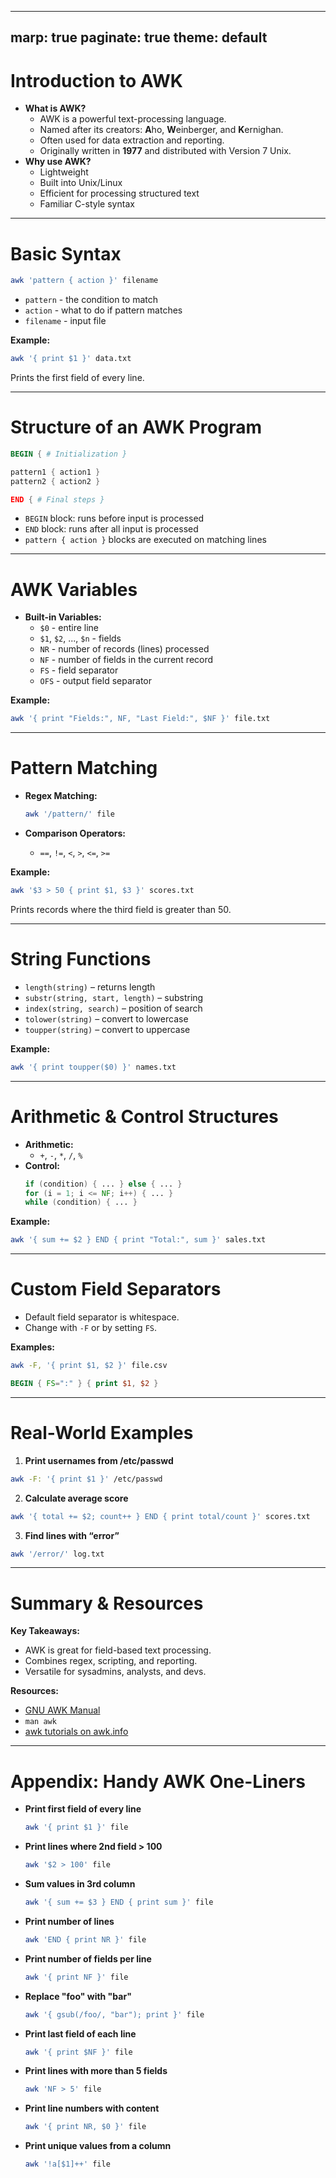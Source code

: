 
---

## marp: true paginate: true theme: default

# Introduction to AWK

- **What is AWK?**
  - AWK is a powerful text-processing language.
  - Named after its creators: **A**ho, **W**einberger, and **K**ernighan.
  - Often used for data extraction and reporting.
  - Originally written in **1977** and distributed with Version 7 Unix.
- **Why use AWK?**
  - Lightweight
  - Built into Unix/Linux
  - Efficient for processing structured text
  - Familiar C-style syntax

---

# Basic Syntax

```bash
awk 'pattern { action }' filename
```

- `pattern` - the condition to match
- `action` - what to do if pattern matches
- `filename` - input file

**Example:**

```bash
awk '{ print $1 }' data.txt
```

Prints the first field of every line.

---

# Structure of an AWK Program

```awk
BEGIN { # Initialization }

pattern1 { action1 }
pattern2 { action2 }

END { # Final steps }
```

- `BEGIN` block: runs before input is processed
- `END` block: runs after all input is processed
- `pattern { action }` blocks are executed on matching lines

---

# AWK Variables

- **Built-in Variables:**
  - `$0` - entire line
  - `$1`, `$2`, ..., `$n` - fields
  - `NR` - number of records (lines) processed
  - `NF` - number of fields in the current record
  - `FS` - field separator
  - `OFS` - output field separator

**Example:**

```bash
awk '{ print "Fields:", NF, "Last Field:", $NF }' file.txt
```

---

# Pattern Matching

- **Regex Matching:**

  ```bash
  awk '/pattern/' file
  ```

- **Comparison Operators:**

  - `==`, `!=`, `<`, `>`, `<=`, `>=`

**Example:**

```bash
awk '$3 > 50 { print $1, $3 }' scores.txt
```

Prints records where the third field is greater than 50.

---

# String Functions

- `length(string)` – returns length
- `substr(string, start, length)` – substring
- `index(string, search)` – position of search
- `tolower(string)` – convert to lowercase
- `toupper(string)` – convert to uppercase

**Example:**

```bash
awk '{ print toupper($0) }' names.txt
```

---

# Arithmetic & Control Structures

- **Arithmetic:**
  - `+`, `-`, `*`, `/`, `%`
- **Control:**
  ```awk
  if (condition) { ... } else { ... }
  for (i = 1; i <= NF; i++) { ... }
  while (condition) { ... }
  ```

**Example:**

```bash
awk '{ sum += $2 } END { print "Total:", sum }' sales.txt
```

---

# Custom Field Separators

- Default field separator is whitespace.
- Change with `-F` or by setting `FS`.

**Examples:**

```bash
awk -F, '{ print $1, $2 }' file.csv
```

```awk
BEGIN { FS=":" } { print $1, $2 }
```

---

# Real-World Examples

1. **Print usernames from /etc/passwd**

```bash
awk -F: '{ print $1 }' /etc/passwd
```

2. **Calculate average score**

```bash
awk '{ total += $2; count++ } END { print total/count }' scores.txt
```

3. **Find lines with “error”**

```bash
awk '/error/' log.txt
```

---

# Summary & Resources

**Key Takeaways:**

- AWK is great for field-based text processing.
- Combines regex, scripting, and reporting.
- Versatile for sysadmins, analysts, and devs.

**Resources:**

- [GNU AWK Manual](https://www.gnu.org/software/gawk/manual/)
- `man awk`
- [awk tutorials on awk.info](http://awk.info)

---

# Appendix: Handy AWK One-Liners

- **Print first field of every line**

  ```bash
  awk '{ print $1 }' file
  ```

- **Print lines where 2nd field > 100**

  ```bash
  awk '$2 > 100' file
  ```

- **Sum values in 3rd column**

  ```bash
  awk '{ sum += $3 } END { print sum }' file
  ```

- **Print number of lines**

  ```bash
  awk 'END { print NR }' file
  ```

- **Print number of fields per line**

  ```bash
  awk '{ print NF }' file
  ```

- **Replace "foo" with "bar"**

  ```bash
  awk '{ gsub(/foo/, "bar"); print }' file
  ```

- **Print last field of each line**

  ```bash
  awk '{ print $NF }' file
  ```

- **Print lines with more than 5 fields**

  ```bash
  awk 'NF > 5' file
  ```

- **Print line numbers with content**

  ```bash
  awk '{ print NR, $0 }' file
  ```

- **Print unique values from a column**

  ```bash
  awk '!a[$1]++' file
  ```
